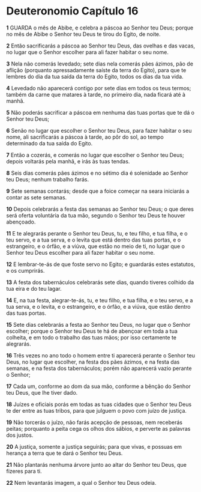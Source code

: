 # Deuteronomio Capítulo 16

**1** 	GUARDA o mês de Abibe, e celebra a páscoa ao Senhor teu Deus; porque no mês de Abibe o Senhor teu Deus te tirou do Egito, de noite.

**2** 	Então sacrificarás a páscoa ao Senhor teu Deus, das ovelhas e das vacas, no lugar que o Senhor escolher para ali fazer habitar o seu nome.

**3** 	Nela não comerás levedado; sete dias nela comerás pães ázimos, pão de aflição (porquanto apressadamente saíste da terra do Egito), para que te lembres do dia da tua saída da terra do Egito, todos os dias da tua vida.

**4** 	Levedado não aparecerá contigo por sete dias em todos os teus termos; também da carne que matares à tarde, no primeiro dia, nada ficará até à manhã.

**5** 	Não poderás sacrificar a páscoa em nenhuma das tuas portas que te dá o Senhor teu Deus;

**6** 	Senão no lugar que escolher o Senhor teu Deus, para fazer habitar o seu nome, ali sacrificarás a páscoa à tarde, ao pôr do sol, ao tempo determinado da tua saída do Egito.

**7** 	Então a cozerás, e comerás no lugar que escolher o Senhor teu Deus; depois voltarás pela manhã, e irás às tuas tendas.

**8** 	Seis dias comerás pães ázimos e no sétimo dia é solenidade ao Senhor teu Deus; nenhum trabalho farás.

**9** 	Sete semanas contarás; desde que a foice começar na seara iniciarás a contar as sete semanas.

**10** 	Depois celebrarás a festa das semanas ao Senhor teu Deus; o que deres será oferta voluntária da tua mão, segundo o Senhor teu Deus te houver abençoado.

**11** 	E te alegrarás perante o Senhor teu Deus, tu, e teu filho, e tua filha, e o teu servo, e a tua serva, e o levita que está dentro das tuas portas, e o estrangeiro, e o órfão, e a viúva, que estão no meio de ti, no lugar que o Senhor teu Deus escolher para ali fazer habitar o seu nome.

**12** 	E lembrar-te-ás de que foste servo no Egito; e guardarás estes estatutos, e os cumprirás.

**13** 	A festa dos tabernáculos celebrarás sete dias, quando tiveres colhido da tua eira e do teu lagar.

**14** 	E, na tua festa, alegrar-te-ás, tu, e teu filho, e tua filha, e o teu servo, e a tua serva, e o levita, e o estrangeiro, e o órfão, e a viúva, que estão dentro das tuas portas.

**15** 	Sete dias celebrarás a festa ao Senhor teu Deus, no lugar que o Senhor escolher; porque o Senhor teu Deus te há de abençoar em toda a tua colheita, e em todo o trabalho das tuas mãos; por isso certamente te alegrarás.

**16** 	Três vezes no ano todo o homem entre ti aparecerá perante o Senhor teu Deus, no lugar que escolher, na festa dos pães ázimos, e na festa das semanas, e na festa dos tabernáculos; porém não aparecerá vazio perante o Senhor;

**17** 	Cada um, conforme ao dom da sua mão, conforme a bênção do Senhor teu Deus, que lhe tiver dado.

**18** 	Juízes e oficiais porás em todas as tuas cidades que o Senhor teu Deus te der entre as tuas tribos, para que julguem o povo com juízo de justiça.

**19** 	Não torcerás o juízo, não farás acepção de pessoas, nem receberás peitas; porquanto a peita cega os olhos dos sábios, e perverte as palavras dos justos.

**20** 	A justiça, somente a justiça seguirás; para que vivas, e possuas em herança a terra que te dará o Senhor teu Deus.

**21** 	Não plantarás nenhuma árvore junto ao altar do Senhor teu Deus, que fizeres para ti.

**22** 	Nem levantarás imagem, a qual o Senhor teu Deus odeia.

